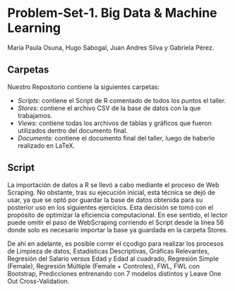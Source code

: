 # Problem-Set-1. Big Data & Machine Learning
Maria Paula Osuna, Hugo Sabogal, Juan Andres Silva y Gabriela Pérez.

## Carpetas
Nuestro Repositorio contiene la siguientes carpetas: 
- *Scripts*: contiene el Script de R comentado de todos los puntos el taller.
- *Stores*: contiene el archivo CSV de la base de datos con la que trabajamos.
- *Views*: contiene todas los archivos de tablas y gráficos que fueron utilizados dentro del documento final.
- *Documents*: contiene el documento final del taller, luego de haberlo realizado en LaTeX.

## Script
La importación de datos a R se llevó a cabo mediante el proceso de Web Scraping. No obstante, tras su ejecución inicial, esta técnica se dejó de usar, ya que se optó por guardar la base de datos obtenida para su posterior uso en los siguientes ejercicios. Esta decisión se tomó con el propósito de optimizar la eficiencia computacional. En ese sentido, el lector puede omitir el paso de WebScraping corriendo el Script desde la línea 56 donde solo es necesario importar la base ya guardada en la carpeta Stores. 

De ahí en adelante, es posible correr el cçodigo para realizar los procesos de Limpieza de datos, Estadísticas Descriptivas, Gráficas Relevantes, Regresión del Salario versus Edad y Edad al cuadrado, Regresión Simple (Female), Regresión Múltiple (Female + Controles), FWL, FWL con Bootstrap, Predicciones entrenando con 7 modelos distintos y Leave One Out Cross-Validation. 

